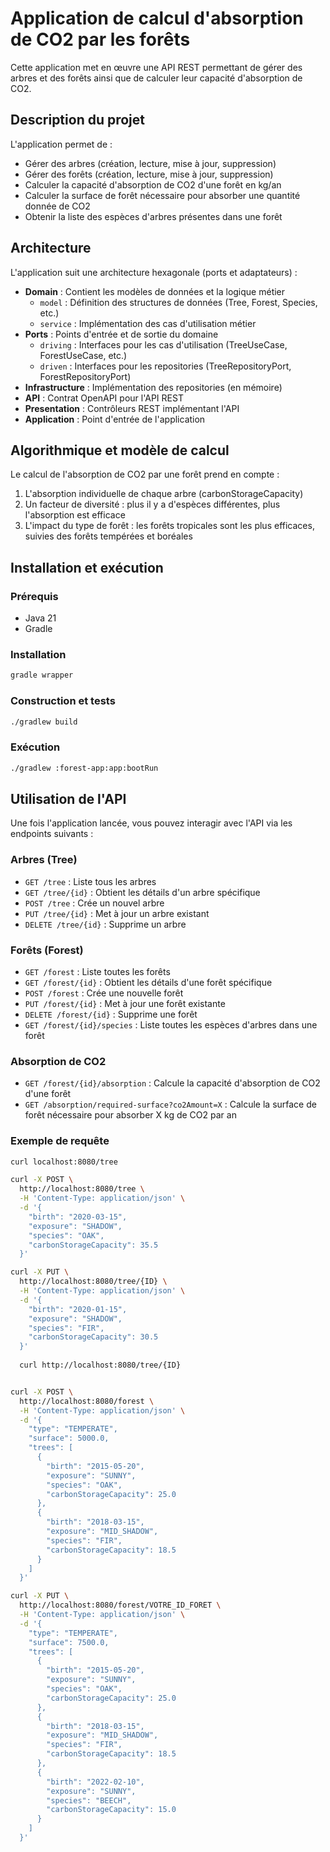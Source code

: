 # Application de calcul d'absorption de CO2 par les forêts

Cette application met en œuvre une API REST permettant de gérer des arbres et des forêts ainsi que de calculer leur capacité d'absorption de CO2.

## Description du projet

L'application permet de :
- Gérer des arbres (création, lecture, mise à jour, suppression)
- Gérer des forêts (création, lecture, mise à jour, suppression)
- Calculer la capacité d'absorption de CO2 d'une forêt en kg/an
- Calculer la surface de forêt nécessaire pour absorber une quantité donnée de CO2
- Obtenir la liste des espèces d'arbres présentes dans une forêt

## Architecture

L'application suit une architecture hexagonale (ports et adaptateurs) :

- **Domain** : Contient les modèles de données et la logique métier
  - `model` : Définition des structures de données (Tree, Forest, Species, etc.)
  - `service` : Implémentation des cas d'utilisation métier
- **Ports** : Points d'entrée et de sortie du domaine
  - `driving` : Interfaces pour les cas d'utilisation (TreeUseCase, ForestUseCase, etc.)
  - `driven` : Interfaces pour les repositories (TreeRepositoryPort, ForestRepositoryPort)
- **Infrastructure** : Implémentation des repositories (en mémoire)
- **API** : Contrat OpenAPI pour l'API REST
- **Presentation** : Contrôleurs REST implémentant l'API
- **Application** : Point d'entrée de l'application

## Algorithmique et modèle de calcul

Le calcul de l'absorption de CO2 par une forêt prend en compte :
1. L'absorption individuelle de chaque arbre (carbonStorageCapacity)
2. Un facteur de diversité : plus il y a d'espèces différentes, plus l'absorption est efficace
3. L'impact du type de forêt : les forêts tropicales sont les plus efficaces, suivies des forêts tempérées et boréales

## Installation et exécution

### Prérequis
- Java 21
- Gradle

### Installation
```bash
gradle wrapper
```

### Construction et tests
```bash
./gradlew build
```

### Exécution
```bash
./gradlew :forest-app:app:bootRun
```

## Utilisation de l'API

Une fois l'application lancée, vous pouvez interagir avec l'API via les endpoints suivants :

### Arbres (Tree)
- `GET /tree` : Liste tous les arbres
- `GET /tree/{id}` : Obtient les détails d'un arbre spécifique
- `POST /tree` : Crée un nouvel arbre
- `PUT /tree/{id}` : Met à jour un arbre existant
- `DELETE /tree/{id}` : Supprime un arbre

### Forêts (Forest)
- `GET /forest` : Liste toutes les forêts
- `GET /forest/{id}` : Obtient les détails d'une forêt spécifique
- `POST /forest` : Crée une nouvelle forêt
- `PUT /forest/{id}` : Met à jour une forêt existante
- `DELETE /forest/{id}` : Supprime une forêt
- `GET /forest/{id}/species` : Liste toutes les espèces d'arbres dans une forêt

### Absorption de CO2
- `GET /forest/{id}/absorption` : Calcule la capacité d'absorption de CO2 d'une forêt
- `GET /absorption/required-surface?co2Amount=X` : Calcule la surface de forêt nécessaire pour absorber X kg de CO2 par an

### Exemple de requête
```bash
curl localhost:8080/tree

curl -X POST \
  http://localhost:8080/tree \
  -H 'Content-Type: application/json' \
  -d '{
    "birth": "2020-03-15",
    "exposure": "SHADOW",
    "species": "OAK",
    "carbonStorageCapacity": 35.5
  }'

curl -X PUT \
  http://localhost:8080/tree/{ID} \
  -H 'Content-Type: application/json' \
  -d '{
    "birth": "2020-01-15",
    "exposure": "SHADOW",
    "species": "FIR",
    "carbonStorageCapacity": 30.5
  }'
  
  curl http://localhost:8080/tree/{ID}


curl -X POST \
  http://localhost:8080/forest \
  -H 'Content-Type: application/json' \
  -d '{
    "type": "TEMPERATE",
    "surface": 5000.0,
    "trees": [
      {
        "birth": "2015-05-20",
        "exposure": "SUNNY",
        "species": "OAK",
        "carbonStorageCapacity": 25.0
      },
      {
        "birth": "2018-03-15",
        "exposure": "MID_SHADOW",
        "species": "FIR",
        "carbonStorageCapacity": 18.5
      }
    ]
  }'

curl -X PUT \
  http://localhost:8080/forest/VOTRE_ID_FORET \
  -H 'Content-Type: application/json' \
  -d '{
    "type": "TEMPERATE",
    "surface": 7500.0,
    "trees": [
      {
        "birth": "2015-05-20",
        "exposure": "SUNNY",
        "species": "OAK",
        "carbonStorageCapacity": 25.0
      },
      {
        "birth": "2018-03-15",
        "exposure": "MID_SHADOW",
        "species": "FIR",
        "carbonStorageCapacity": 18.5
      },
      {
        "birth": "2022-02-10",
        "exposure": "SUNNY",
        "species": "BEECH",
        "carbonStorageCapacity": 15.0
      }
    ]
  }'

```